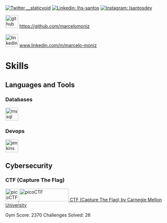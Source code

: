 <a href="https://twitter.com/marcelo_moniz" rel="nofollow"><img src="https://camo.githubusercontent.com/5121af245cd7f3ca12f672609e6b730055f3f22e928eaaf94fdf3ba8215d194d/68747470733a2f2f696d672e736869656c64732e696f2f62616467652f2d547769747465722d3144413146323f7374796c653d666f722d7468652d6261646765266c6f676f3d74776974746572266c6f676f436f6c6f723d7768697465266c696e6b3d68747470733a2f2f747769747465722e6c73616e746f732e646576" alt="Twitter __staticvoid" data-canonical-src="https://img.shields.io/badge/-Twitter-1DA1F2?style=for-the-badge&amp;logo=twitter&amp;logoColor=white&amp;link=https://twitter.lsantos.dev" style="max-width: 100%;"></a>
<a href="https://www.linkedin.com/in/marcelo-moniz" rel="nofollow"><img src="https://camo.githubusercontent.com/b1971d2b988114b88a4e0af2e1638636ea01ca04016c4f988c452c24897a35d8/68747470733a2f2f696d672e736869656c64732e696f2f62616467652f2d4c696e6b6564496e2d3030373742353f7374796c653d666f722d7468652d6261646765266c6f676f3d6c696e6b6564696e266c6f676f436f6c6f723d7768697465266c696e6b3d68747470733a2f2f6c696e6b6564696e2e6c73616e746f732e646576" alt="Linkedin: lhs-santos" data-canonical-src="https://img.shields.io/badge/-LinkedIn-0077B5?style=for-the-badge&amp;logo=linkedin&amp;logoColor=white&amp;link=https://linkedin.lsantos.dev" style="max-width: 100%;"></a>
<a href="https://www.instagram.com/marcelo_kabelo" rel="nofollow"><img src="https://camo.githubusercontent.com/acaa286597b43c96dc02b69b90de15a65c52063e31835b763a061cc815f64bac/68747470733a2f2f696d672e736869656c64732e696f2f62616467652f2d496e7374616772616d2d2532334534343035463f7374796c653d666f722d7468652d6261646765266c6f676f3d696e7374616772616d266c6f676f436f6c6f723d7768697465" alt="Instagram: lsantosdev" data-canonical-src="https://img.shields.io/badge/-Instagram-%23E4405F?style=for-the-badge&amp;logo=instagram&amp;logoColor=white" style="max-width: 100%;"></a>
<!--a href="https://youtube.lsantos.dev" rel="nofollow"><img src="https://camo.githubusercontent.com/1f41d92e37b274762428d9a82fca915288c6cc935b4cc37fc2d449fda7f42245/68747470733a2f2f696d672e736869656c64732e696f2f62616467652f596f75547562652d4646303030303f7374796c653d666f722d7468652d6261646765266c6f676f3d796f7574756265266c6f676f436f6c6f723d7768697465266c696e6b3d68747470733a2f2f796f75747562652e6c73616e746f732e646576" alt="Youtube Lucas Santos" data-canonical-src="https://img.shields.io/badge/YouTube-FF0000?style=for-the-badge&amp;logo=youtube&amp;logoColor=white&amp;link=https://youtube.lsantos.dev" style="max-width: 100%;"></a>
<a href="mailto:hello@lsantos.dev"><img src="https://camo.githubusercontent.com/9416eebd26dd4108d673d22544a8218f70bd3d17fe8b4e98b850ef5fc8b6ce29/68747470733a2f2f696d672e736869656c64732e696f2f62616467652f2d456d61696c2d2532333333333f7374796c653d666f722d7468652d6261646765266c6f676f3d676d61696c266c6f676f436f6c6f723d7768697465" alt="Email" data-canonical-src="https://img.shields.io/badge/-Email-%23333?style=for-the-badge&amp;logo=gmail&amp;logoColor=white" style="max-width: 100%;"></a>
<a href="https://telegram.lsantos.dev" rel="nofollow"><img src="https://camo.githubusercontent.com/1f06de3061d9d2208555ce2e93c6b9c53f5d464368121bc7e1dd3a90914b4b1a/68747470733a2f2f696d672e736869656c64732e696f2f62616467652f2d54656c656772616d2d3030383843433f7374796c653d666f722d7468652d6261646765266c6f676f3d74656c656772616d266c6f676f436f6c6f723d7768697465" alt="Telegram" data-canonical-src="https://img.shields.io/badge/-Telegram-0088CC?style=for-the-badge&amp;logo=telegram&amp;logoColor=white" style="max-width: 100%;"></a-->

</p>

[<img src='https://cdn.jsdelivr.net/npm/simple-icons@3.0.1/icons/github.svg' alt='github' height='40'>](https://github.com/marcelomoniz) https://github.com/marcelomoniz
<br/>
<br/>
[<img src='https://cdn.jsdelivr.net/npm/simple-icons@3.0.1/icons/linkedin.svg' alt='linkedin' height='40'>](www.linkedin.com/in/marcelo-moniz) www.linkedin.com/in/marcelo-moniz

# Skills
<!--h3 align="left">Languages and Tools:</h3-->
## Languages and Tools
### Databases
<p align="left"> 
<a href="https://www.microsoft.com/en-us/sql-server" target="_blank"> 
  <img src="https://www.svgrepo.com/show/303229/microsoft-sql-server-logo.svg" alt="mssql" width="40" height="40"/> 
</a> 
</p>

### Devops
<p align="left"> 
<a href="https://www.jenkins.io" target="_blank"> 
  <img src="https://www.vectorlogo.zone/logos/jenkins/jenkins-icon.svg" alt="jenkins" width="40" height="40"/>  
</a> 
</p>

## Cybersecurity
### CTF (Capture The Flag)
<p align="left"> 
<a href="https://play.picoctf.org/users/marcelomoniz" target="_blank"> 
  <img src="https://play.picoctf.org/static/media/picoctf-logo.b48dd31601be6b1cd24a45e02067704f.svg" alt="picoCTF" width="40" height="40"/> 
  <img src="https://picoctf.org/img/logos/ini.png" alt="picoCTF" width="154" height="40"/>
  CTF (Capture The Flag) by Carnegie Mellon University
</a> 
</p>

Gym Score: 2370
Challenges Solved: 26

<!-- 
geradores
https://rahuldkjain.github.io/gh-profile-readme-generator/
https://arturssmirnovs.github.io/github-profile-readme-generator/
https://www.youtube.com/watch?v=9RZblj1uQ_0
-->

<!--
**marcelomoniz/marcelomoniz** is a ✨ _special_ ✨ repository because its `README.md` (this file) appears on your GitHub profile.

Here are some ideas to get you started:

- 🔭 I’m currently working on ...
- 🌱 I’m currently learning ...
- 👯 I’m looking to collaborate on ...
- 🤔 I’m looking for help with ...
- 💬 Ask me about ...
- 📫 How to reach me: ...
- 😄 Pronouns: ...
- ⚡ Fun fact: ...
-->
